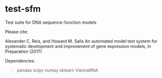 # test-sfm
Test suite for DNA sequence-function models

Please cite:

Alexander C. Reis, and Howard M. Salis
An automated model test system for systematic development and
improvement of gene expression models, In Preparation (2017)

Dependencies:
> pandas scipy numpy sklearn
ViennaRNA
